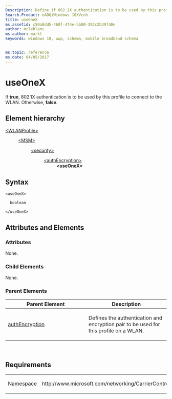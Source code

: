 ```yaml
---
Description: Define if 802.1X authentication is to be used by this profile to connect to the WLAN. 
Search.Product: eADQiWindows 10XVcnh
title: useOneX
ms.assetid: c50a8dd5-460f-4f4e-bb00-392c2b39fd0e
author: mcleblanc
ms.author: markl
keywords: windows 10, uwp, schema, mobile broadband schema


ms.topic: reference
ms.date: 04/05/2017
---
```


# useOneX


If **true**, 802.1X authentication is to be used by this profile to connect to the WLAN. Otherwise, **false**.

## Element hierarchy

<dl>
<dt><a href="element-wlanprofile.md">&lt;WLANProfile&gt;</a></dt>
<dd>
<dl>
<dt><a href="element-msm.md">&lt;MSM&gt;</a></dt>
<dd>
<dl>
<dt><a href="element-security.md">&lt;security&gt;</a></dt>
<dd>
<dl>
<dt><a href="element-authencryption.md">&lt;authEncryption&gt;</a></dt>
<dd><b>&lt;useOneX&gt;</b></dd>
</dl>
</dd>
</dl>
</dd>
</dl>
</dd>
</dl>

## Syntax

``` syntax
<useOneX>

  boolean

</useOneX>
```

## Attributes and Elements


### Attributes

None.

### Child Elements

None.

### Parent Elements

<table>
<colgroup>
<col width="50%" />
<col width="50%" />
</colgroup>
<thead>
<tr class="header">
<th>Parent Element</th>
<th>Description</th>
</tr>
</thead>
<tbody>
<tr class="odd">
<td><a href="element-authencryption.md">authEncryption</a> </td>
<td><p>Defines the authentication and encryption pair to be used for this profile on a WLAN.</p></td>
</tr>
</tbody>
</table>

 

## Requirements

<table>
<colgroup>
<col width="50%" />
<col width="50%" />
</colgroup>
<tbody>
<tr class="odd">
<td><p>Namespace</p></td>
<td><p>http://www.microsoft.com/networking/CarrierControl/WLAN/v1</p></td>
</tr>
</tbody>
</table>

 

 



